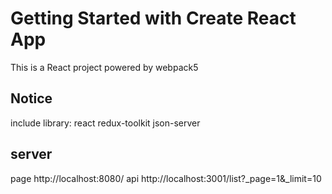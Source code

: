 # Getting Started with Create React App
This is a React project powered by webpack5

## Notice
include library:
react
redux-toolkit
json-server

## server
page
    http://localhost:8080/
api 
    http://localhost:3001/list?_page=1&_limit=10